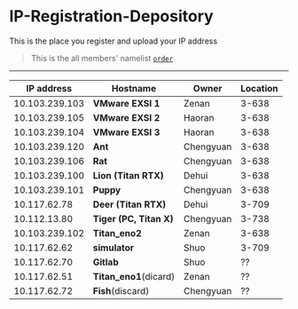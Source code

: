 # IP-Registration-Depository
This is the place you register and upload your IP address

> This is the all members' namelist [`order`](https://github.com/fnlab738/Weekly-Discussions-Archive/blob/master/namelist.md)


----

| IP address | Hostname | Owner | Location |
|------------|----------|-------|----------|
| 10.103.239.103 | **VMware EXSI 1**| Zenan| 3-638 |
| 10.103.239.105 | **VMware EXSI 2** | Haoran | 3-638 |
| 10.103.239.104 | **VMware EXSI 3** | Haoran | 3-638 |
| 10.103.239.120 | **Ant**| Chengyuan | 3-638 |
| 10.103.239.106 | **Rat**| Chengyuan | 3-638 |
| 10.103.239.100 | **Lion (Titan RTX)** | Dehui| 3-638 |
| 10.103.239.101 | **Puppy**| Chengyuan| 3-638 |
| 10.117.62.78 | **Deer (Titan RTX)** | Dehui| 3-709 |
| 10.112.13.80 | **Tiger (PC, Titan X)** | Chengyuan| 3-738 |
| 10.103.239.102 | **Titan_eno2** | Zenan | 3-638 |
| 10.117.62.62 | **simulator** | Shuo | 3-709 |
| 10.117.62.70 | **Gitlab** | Shuo | ?? |
| 10.117.62.51 | **Titan_eno1**(dicard) | Zenan | ?? |
| 10.117.62.72 | **Fish**(discard) | Chengyuan | ?? |
